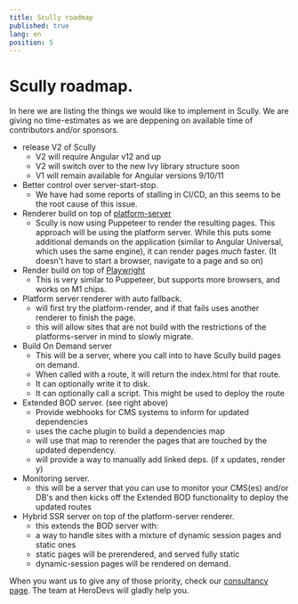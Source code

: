 ```yaml
---
title: Scully roadmap
published: true
lang: en
position: 5
---
```


# Scully roadmap.

In here we are listing the things we would like to implement in Scully.
We are giving no time-estimates as we are deppening on available time of contributors and/or sponsors.

- release V2 of Scully
  - V2 will require Angular v12 and up
  - V2 will switch over to the new Ivy library structure soon
  - V1 will remain available for Angular versions 9/10/11
- Better control over server-start-stop.
  - We have had some reports of stalling in CI/CD, an this seems to be the root cause of this issue.
- Renderer build on top of [platform-server](https://angular.io/api/platform-server)
  - Scully is now using Puppeteer to render the resulting pages. This approach will be using the platform server. While this puts some additional demands on the application (similar to Angular Universal, which uses the same engine), it can render pages _much_ faster. (It doesn't have to start a browser, navigate to a page and so on)
- Render build on top of [Playwright](https://github.com/microsoft/playwright)
  - This is very similar to Puppeteer, but supports more browsers, and works on M1 chips.
- Platform server renderer with auto fallback.
  - will first try the platform-render, and if that fails uses another renderer to finish the page.
  - this will allow sites that are not build with the restrictions of the platforms-server in mind to slowly migrate.
- Build On Demand server
  - This will be a server, where you call into to have Scully build pages on demand.
  - When called with a route, it will return the index.html for that route.
  - It can optionally write it to disk.
  - It can optionally call a script. This might be used to deploy the route
- Extended BOD server. (see right above)
  - Provide webhooks for CMS systems to inform for updated dependencies
  - uses the cache plugin to build a dependencies map
  - will use that map to rerender the pages that are touched by the updated dependency.
  - will provide a way to manually add linked deps. (if x updates, render y)
- Monitoring server.
  - this will be a server that you can use to monitor your CMS(es) and/or DB's and then kicks off the Extended BOD functionality to deploy the updated routes
- Hybrid SSR server on top of the platform-server renderer.
  - this extends the BOD server with:
  - a way to handle sites with a mixture of dynamic session pages and static ones
  - static pages will be prerendered, and served fully static
  - dynamic-session pages will be rendered on demand.

When you want us to give any of those priority, check our [consultancy page](./consutancy.md). The team at HeroDevs will gladly help you.
